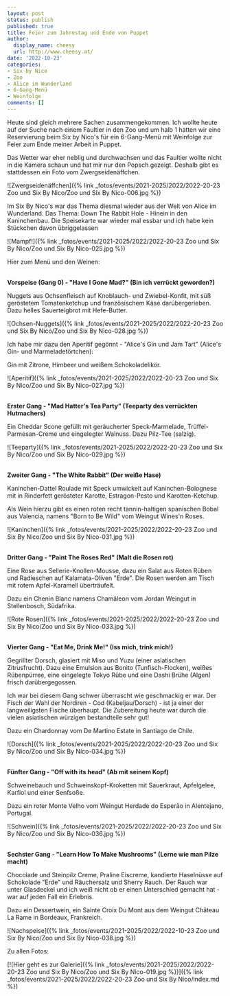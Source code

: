 ```yaml
---
layout: post
status: publish
published: true
title: Feier zum Jahrestag und Ende von Puppet
author:
  display_name: cheesy
  url: http://www.cheesy.at/
date: '2022-10-23'
categories:
- Six by Nico
- Zoo
- Alice im Wunderland
- 6-Gang-Menü
- Weinfolge
comments: []
---
```

Heute sind gleich mehrere Sachen zusammengekommen. Ich wollte heute auf der Suche nach einem Faultier in den Zoo und um halb 1 hatten wir eine Reservierung beim Six by Nico's für ein 6-Gang-Menü mit Weinfolge zur Feier zum Ende meiner Arbeit in Puppet.

Das Wetter war eher neblig und durchwachsen und das Faultier wollte nicht in die Kamera schaun und hat mir nur den Popsch gezeigt. Deshalb gibt es stattdessen ein Foto vom Zwergseidenäffchen.

![Zwergseidenäffchen]({% link _fotos/events/2021-2025/2022/2022-20-23 Zoo und Six By Nico/Zoo und Six By Nico-006.jpg %})

Im Six By Nico's war das Thema diesmal wieder aus der Welt von Alice im Wunderland. Das Thema: Down The Rabbit Hole - Hinein in den Kaninchenbau. Die Speisekarte war wieder mal essbar und ich habe kein Stückchen davon übriggelassen

![Mampf!]({% link _fotos/events/2021-2025/2022/2022-20-23 Zoo und Six By Nico/Zoo und Six By Nico-025.jpg %})

Hier zum Menü und den Weinen:

<br/> **Vorspeise (Gang 0) - "Have I Gone Mad?" (Bin ich verrückt geworden?)**

Nuggets aus Ochsenfleisch auf Knoblauch- und Zwiebel-Konfit, mit süß geröstetem Tomatenketchup und französischem Käse darübergerieben. Dazu helles Sauerteigbrot mit Hefe-Butter.

![Ochsen-Nuggets]({% link _fotos/events/2021-2025/2022/2022-20-23 Zoo und Six By Nico/Zoo und Six By Nico-028.jpg %})

Ich habe mir dazu den Aperitif gegönnt - "Alice's Gin und Jam Tart" (Alice's Gin- und Marmeladetörtchen):

Gin mit Zitrone, Himbeer und weißem Schokoladelikör.

![Aperitif]({% link _fotos/events/2021-2025/2022/2022-20-23 Zoo und Six By Nico/Zoo und Six By Nico-027.jpg %})

<br/> **Erster Gang - "Mad Hatter's Tea Party" (Teeparty des verrückten Hutmachers)**

Ein Cheddar Scone gefüllt mit geräucherter Speck-Marmelade, Trüffel-Parmesan-Creme und eingelegter Walnuss. Dazu Pilz-Tee (salzig).

![Teeparty]({% link _fotos/events/2021-2025/2022/2022-20-23 Zoo und Six By Nico/Zoo und Six By Nico-029.jpg %})

<br/> **Zweiter Gang - "The White Rabbit" (Der weiße Hase)**

Kaninchen-Dattel Roulade mit Speck umwickelt auf Kaninchen-Bolognese mit in Rinderfett gerösteter Karotte, Estragon-Pesto und Karotten-Ketchup.

Als Wein hierzu gibt es einen roten recht tannin-haltigen spanischen Bobal aus Valencia, namens "Born to Be Wild" vom Weingut Wines'n Roses.

![Kaninchen]({% link _fotos/events/2021-2025/2022/2022-20-23 Zoo und Six By Nico/Zoo und Six By Nico-031.jpg %})

<br/> **Dritter Gang - "Paint The Roses Red" (Malt die Rosen rot)**

Eine Rose aus Sellerie-Knollen-Mousse, dazu ein Salat aus Roten Rüben und Radieschen auf Kalamata-Oliven "Erde". Die Rosen werden am Tisch mit rotem Apfel-Karamell überträufelt. 

Dazu ein Chenin Blanc namens Chamäleon vom Jordan Weingut in Stellenbosch, Südafrika.

![Rote Rosen]({% link _fotos/events/2021-2025/2022/2022-20-23 Zoo und Six By Nico/Zoo und Six By Nico-033.jpg %})

<br/> **Vierter Gang - "Eat Me, Drink Me!" (Iss mich, trink mich!)**

Gegrillter Dorsch, glasiert mit Miso und Yuzu (einer asiatischen Zitrusfrucht). Dazu eine Emulsion aus Bonito (Tunfisch-Flocken), weißes Rübenpürree, eine eingelegte Tokyo Rübe und eine Dashi Brühe (Algen) frisch darübergegossen.

Ich war bei diesem Gang schwer überrascht wie geschmackig er war. Der Fisch der Wahl der Nordiren - Cod (Kabeljau/Dorsch) - ist ja einer der langweiligsten Fische überhaupt. Die Zubereitung heute war durch die vielen asiatischen würzigen bestandteile sehr gut!

Dazu ein Chardonnay vom De Martino Estate in Santiago de Chile.

![Dorsch]({% link _fotos/events/2021-2025/2022/2022-20-23 Zoo und Six By Nico/Zoo und Six By Nico-034.jpg %})

<br/> **Fünfter Gang - "Off with its head" (Ab mit seinem Kopf)**

Schweinebauch und Schweinskopf-Kroketten mit Sauerkraut, Apfelgelee, Karfiol und einer Senfsoße.

Dazu ein roter Monte Velho vom Weingut Herdade do Esperão in Alentejano, Portugal.

![Schwein]({% link _fotos/events/2021-2025/2022/2022-20-23 Zoo und Six By Nico/Zoo und Six By Nico-036.jpg %})

<br/> **Sechster Gang - "Learn How To Make Mushrooms" (Lerne wie man Pilze macht)**

Chocolade und Steinpilz Creme, Praline Eiscreme, kandierte Haselnüsse auf Schokolade "Erde" und Räuchersalz und Sherry Rauch. Der Rauch war unter Glasdeckel und ich weiß nicht ob er einen Unterschied gemacht hat - war auf jeden Fall ein Erlebnis.

Dazu ein Dessertwein, ein Sainte Croix Du Mont aus dem Weingut Château La Rame in Bordeaux, Frankreich.

![Nachspeise]({% link _fotos/events/2021-2025/2022/2022-10-23 Zoo und Six By Nico/Zoo und Six By Nico-038.jpg %})

Zu allen Fotos: 

[![Hier geht es zur Galerie]({% link _fotos/events/2021-2025/2022/2022-20-23 Zoo und Six By Nico/Zoo und Six By Nico-019.jpg %})]({% link _fotos/events/2021-2025/2022/2022-20-23 Zoo und Six By Nico/index.md %})